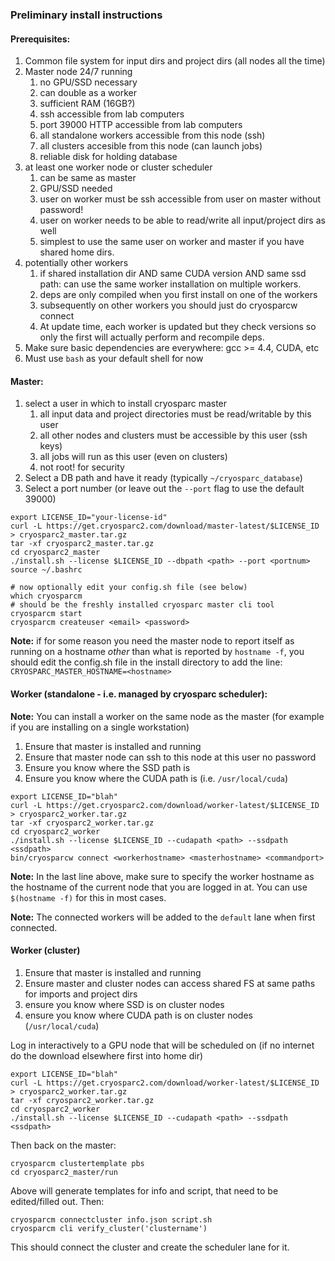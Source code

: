 ### Preliminary install instructions

#### Prerequisites:
1. Common file system for input dirs and project dirs (all nodes all the time)
2. Master node 24/7 running 
    1. no GPU/SSD necessary
    2. can double as a worker
    3. sufficient RAM (16GB?)
    4. ssh accessible from lab computers
    5. port 39000 HTTP accessible from lab computers
    6. all standalone workers accessible from this node (ssh)
    7. all clusters accesible from this node (can launch jobs)
    8. reliable disk for holding database
3. at least one worker node or cluster scheduler
    1. can be same as master
    2. GPU/SSD needed
    3. user on worker must be ssh accessible from user on master without password!
    4. user on worker needs to be able to read/write all input/project dirs as well
    5. simplest to use the same user on worker and master if you have shared home dirs. 
4. potentially other workers
    1. if shared installation dir AND same CUDA version AND same ssd path: can use the same worker installation on multiple workers. 
    2. deps are only compiled when you first install on one of the workers
    3. subsequently on other workers you should just do cryosparcw connect
    4. At update time, each worker is updated but they check versions so only the first will actually perform and recompile deps.
5. Make sure basic dependencies are everywhere: gcc >= 4.4, CUDA, etc
6. Must use `bash` as your default shell for now

#### Master:
1. select a user in which to install cryosparc master
    1. all input data and project directories must be read/writable by this user
    2. all other nodes and clusters must be accessible by this user (ssh keys)
    3. all jobs will run as this user (even on clusters)
    4. not root! for security
2. Select a DB path and have it ready (typically `~/cryosparc_database`)
3. Select a port number (or leave out the `--port` flag to use the default 39000)

```
export LICENSE_ID="your-license-id"
curl -L https://get.cryosparc2.com/download/master-latest/$LICENSE_ID > cryosparc2_master.tar.gz
tar -xf cryosparc2_master.tar.gz
cd cryosparc2_master
./install.sh --license $LICENSE_ID --dbpath <path> --port <portnum>
source ~/.bashrc

# now optionally edit your config.sh file (see below)
which cryosparcm 
# should be the freshly installed cryosparc master cli tool
cryosparcm start
cryosparcm createuser <email> <password>
```
**Note:** if for some reason you need the master node to report itself as running on a hostname _other_ than what is reported by `hostname -f`, you should edit the config.sh file in the install directory to add the line:
`CRYOSPARC_MASTER_HOSTNAME=<hostname>`

#### Worker (standalone - i.e. managed by cryosparc scheduler):

**Note:** You can install a worker on the same node as the master (for example if you are installing on a single workstation)

1. Ensure that master is installed and running
2. Ensure that master node can ssh to this node at this user no password
3. Ensure you know where the SSD path is
4. Ensure you know where the CUDA path is (i.e. `/usr/local/cuda`)

```
export LICENSE_ID="blah"
curl -L https://get.cryosparc2.com/download/worker-latest/$LICENSE_ID > cryosparc2_worker.tar.gz
tar -xf cryosparc2_worker.tar.gz
cd cryosparc2_worker
./install.sh --license $LICENSE_ID --cudapath <path> --ssdpath <ssdpath>
bin/cryosparcw connect <workerhostname> <masterhostname> <commandport>
```

**Note:** In the last line above, make sure to specify the worker hostname as the hostname of the current node that you are logged in at. You can use `$(hostname -f)` for this in most cases.

**Note:** The connected workers will be added to the `default` lane when first connected.

#### Worker (cluster)

1. Ensure that master is installed and running
2. Ensure master and cluster nodes can access shared FS at same paths for imports and project dirs 
3. ensure you know where SSD is on cluster nodes
4. ensure you know where CUDA path is on cluster nodes (`/usr/local/cuda`)

Log in interactively to a GPU node that will be scheduled on (if no internet do the download elsewhere first into home dir)
```
export LICENSE_ID="blah"
curl -L https://get.cryosparc2.com/download/worker-latest/$LICENSE_ID > cryosparc2_worker.tar.gz
tar -xf cryosparc2_worker.tar.gz
cd cryosparc2_worker
./install.sh --license $LICENSE_ID --cudapath <path> --ssdpath <ssdpath>
```
Then back on the master:
```
cryosparcm clustertemplate pbs
cd cryosparc2_master/run
```
Above will generate templates for info and script, that need to be edited/filled out.
Then:
```
cryosparcm connectcluster info.json script.sh
cryosparcm cli verify_cluster('clustername')
```
This should connect the cluster and create the scheduler lane for it.
